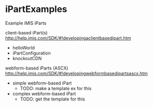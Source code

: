 # iPartExamples
Example iMIS iParts

client-based iPart(s) http://help.imis.com/SDK/#!developingaclientbasedipart.htm
  - helloWorld
  - iPartConfiguration
  - knockoutCDN

webform-based iParts (ASCX) http://help.imis.com/SDK/#!developingwebformbasedipartsascx.htm
  - simple webform-based iPart
    - TODO: make a template ex for this
  - complex webform-based iPart
    - TODO: get the template for this
